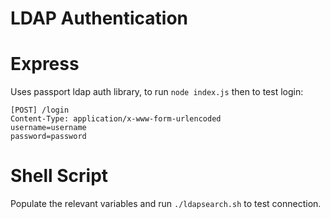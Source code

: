 # LDAP Authentication

# Express
Uses passport ldap auth library, to run `node index.js` then to test login:

```
[POST] /login
Content-Type: application/x-www-form-urlencoded
username=username
password=password
```

# Shell Script
Populate the relevant variables and run `./ldapsearch.sh` to test connection.

